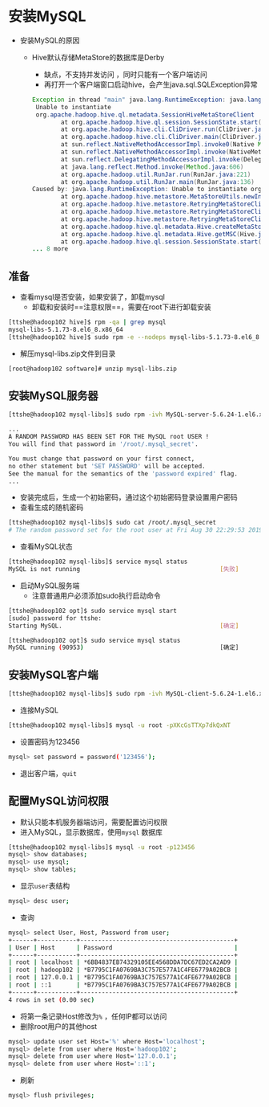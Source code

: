 # 安装MySQL

- 安装MySQL的原因

  - Hive默认存储MetaStore的数据库是Derby

    - 缺点，不支持并发访问 ，同时只能有一个客户端访问
    - 再打开一个客户端窗口启动hive，会产生java.sql.SQLException异常

    ```java
    Exception in thread "main" java.lang.RuntimeException: java.lang.RuntimeException:
     Unable to instantiate
     org.apache.hadoop.hive.ql.metadata.SessionHiveMetaStoreClient
            at org.apache.hadoop.hive.ql.session.SessionState.start(SessionState.java:522)
            at org.apache.hadoop.hive.cli.CliDriver.run(CliDriver.java:677)
            at org.apache.hadoop.hive.cli.CliDriver.main(CliDriver.java:621)
            at sun.reflect.NativeMethodAccessorImpl.invoke0(Native Method)
            at sun.reflect.NativeMethodAccessorImpl.invoke(NativeMethodAccessorImpl.java:57)
            at sun.reflect.DelegatingMethodAccessorImpl.invoke(DelegatingMethodAccessorImpl.java:43)
            at java.lang.reflect.Method.invoke(Method.java:606)
            at org.apache.hadoop.util.RunJar.run(RunJar.java:221)
            at org.apache.hadoop.util.RunJar.main(RunJar.java:136)
    Caused by: java.lang.RuntimeException: Unable to instantiate org.apache.hadoop.hive.ql.metadata.SessionHiveMetaStoreClient
            at org.apache.hadoop.hive.metastore.MetaStoreUtils.newInstance(MetaStoreUtils.java:1523)
            at org.apache.hadoop.hive.metastore.RetryingMetaStoreClient.<init>(RetryingMetaStoreClient.java:86)
            at org.apache.hadoop.hive.metastore.RetryingMetaStoreClient.getProxy(RetryingMetaStoreClient.java:132)
            at org.apache.hadoop.hive.metastore.RetryingMetaStoreClient.getProxy(RetryingMetaStoreClient.java:104)
            at org.apache.hadoop.hive.ql.metadata.Hive.createMetaStoreClient(Hive.java:3005)
            at org.apache.hadoop.hive.ql.metadata.Hive.getMSC(Hive.java:3024)
            at org.apache.hadoop.hive.ql.session.SessionState.start(SessionState.java:503)
    ... 8 more
    ```

    

## 准备

- 查看mysql是否安装，如果安装了，卸载mysql
  - 卸载和安装时==注意权限==，需要在root下进行卸载安装

```bash
[ttshe@hadoop102 hive]$ rpm -qa | grep mysql
mysql-libs-5.1.73-8.el6_8.x86_64
[ttshe@hadoop102 hive]$ sudo rpm -e --nodeps mysql-libs-5.1.73-8.el6_8.x86_64
```

- 解压mysql-libs.zip文件到目录

```bash
[root@hadoop102 software]# unzip mysql-libs.zip
```



## 安装MySQL服务器

```bash
[ttshe@hadoop102 mysql-libs]$ sudo rpm -ivh MySQL-server-5.6.24-1.el6.x86_64.rpm 

...
A RANDOM PASSWORD HAS BEEN SET FOR THE MySQL root USER !
You will find that password in '/root/.mysql_secret'.

You must change that password on your first connect,
no other statement but 'SET PASSWORD' will be accepted.
See the manual for the semantics of the 'password expired' flag.
...
```

- 安装完成后，生成一个初始密码，通过这个初始密码登录设置用户密码
- 查看生成的随机密码

```bash
[ttshe@hadoop102 mysql-libs]$ sudo cat /root/.mysql_secret
# The random password set for the root user at Fri Aug 30 22:29:53 2019 (local time): XKcGsTTXp7dkQxNT
```

- 查看MySQL状态

```bash
[ttshe@hadoop102 mysql-libs]$ service mysql status
MySQL is not running                                       [失败]
```

- 启动MySQL服务端
  - 注意普通用户必须添加sudo执行启动命令

```bash
[ttshe@hadoop102 opt]$ sudo service mysql start
[sudo] password for ttshe: 
Starting MySQL.                                            [确定]

[ttshe@hadoop102 opt]$ sudo service mysql status
MySQL running (90953)                                      [确定]
```



## 安装MySQL客户端

```bash
[ttshe@hadoop102 mysql-libs]$ sudo rpm -ivh MySQL-client-5.6.24-1.el6.x86_64.rpm
```

- 连接MySQL

```bash
[ttshe@hadoop102 mysql-libs]$ mysql -u root -pXKcGsTTXp7dkQxNT
```

- 设置密码为123456

```bash
mysql> set password = password('123456');
```

- 退出客户端，`quit`



## 配置MySQL访问权限

- 默认只能本机服务器端访问，需要配置访问权限
- 进入MySQL，显示数据库，使用`mysql` 数据库

```bash
[ttshe@hadoop102 mysql-libs]$ mysql -u root -p123456
mysql> show databases;
mysql> use mysql;
mysql> show tables;
```

- 显示`user`表结构

```bash
mysql> desc user;
```

- 查询

```bash
mysql> select User, Host, Password from user;
+------+-----------+-------------------------------------------+
| User | Host      | Password                                  |
+------+-----------+-------------------------------------------+
| root | localhost | *6BB4837EB74329105EE4568DDA7DC67ED2CA2AD9 |
| root | hadoop102 | *B7795C1FA0769BA3C757E577A1C4FE6779A02BCB |
| root | 127.0.0.1 | *B7795C1FA0769BA3C757E577A1C4FE6779A02BCB |
| root | ::1       | *B7795C1FA0769BA3C757E577A1C4FE6779A02BCB |
+------+-----------+-------------------------------------------+
4 rows in set (0.00 sec)
```

- 将第一条记录Host修改为`%` ，任何IP都可以访问
- 删除root用户的其他host

```bash
mysql> update user set Host='%' where Host='localhost';
mysql> delete from user where Host='hadoop102';
mysql> delete from user where Host='127.0.0.1';
mysql> delete from user where Host='::1';
```

- 刷新

```bash
mysql> flush privileges;
```


